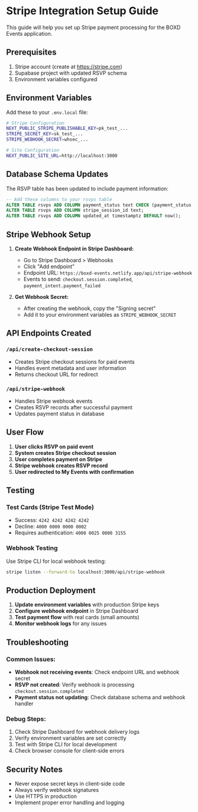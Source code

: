 # Stripe Integration Setup Guide

This guide will help you set up Stripe payment processing for the BOXD Events application.

## Prerequisites

1. Stripe account (create at https://stripe.com)
2. Supabase project with updated RSVP schema
3. Environment variables configured

## Environment Variables

Add these to your `.env.local` file:

```bash
# Stripe Configuration
NEXT_PUBLIC_STRIPE_PUBLISHABLE_KEY=pk_test_...
STRIPE_SECRET_KEY=sk_test_...
STRIPE_WEBHOOK_SECRET=whsec_...

# Site Configuration
NEXT_PUBLIC_SITE_URL=http://localhost:3000
```

## Database Schema Updates

The RSVP table has been updated to include payment information:

```sql
-- Add these columns to your rsvps table
ALTER TABLE rsvps ADD COLUMN payment_status text CHECK (payment_status IN ('pending','paid','failed','refunded')) DEFAULT 'pending';
ALTER TABLE rsvps ADD COLUMN stripe_session_id text;
ALTER TABLE rsvps ADD COLUMN updated_at timestamptz DEFAULT now();
```

## Stripe Webhook Setup

1. **Create Webhook Endpoint in Stripe Dashboard:**
   - Go to Stripe Dashboard > Webhooks
   - Click "Add endpoint"
   - Endpoint URL: `https://boxd-events.netlify.app/api/stripe-webhook`
   - Events to send: `checkout.session.completed`, `payment_intent.payment_failed`

2. **Get Webhook Secret:**
   - After creating the webhook, copy the "Signing secret"
   - Add it to your environment variables as `STRIPE_WEBHOOK_SECRET`

## API Endpoints Created

### `/api/create-checkout-session`
- Creates Stripe checkout sessions for paid events
- Handles event metadata and user information
- Returns checkout URL for redirect

### `/api/stripe-webhook`
- Handles Stripe webhook events
- Creates RSVP records after successful payment
- Updates payment status in database

## User Flow

1. **User clicks RSVP on paid event**
2. **System creates Stripe checkout session**
3. **User completes payment on Stripe**
4. **Stripe webhook creates RSVP record**
5. **User redirected to My Events with confirmation**

## Testing

### Test Cards (Stripe Test Mode)
- Success: `4242 4242 4242 4242`
- Decline: `4000 0000 0000 0002`
- Requires authentication: `4000 0025 0000 3155`

### Webhook Testing
Use Stripe CLI for local webhook testing:
```bash
stripe listen --forward-to localhost:3000/api/stripe-webhook
```

## Production Deployment

1. **Update environment variables** with production Stripe keys
2. **Configure webhook endpoint** in Stripe Dashboard
3. **Test payment flow** with real cards (small amounts)
4. **Monitor webhook logs** for any issues

## Troubleshooting

### Common Issues:
- **Webhook not receiving events**: Check endpoint URL and webhook secret
- **RSVP not created**: Verify webhook is processing `checkout.session.completed`
- **Payment status not updating**: Check database schema and webhook handler

### Debug Steps:
1. Check Stripe Dashboard for webhook delivery logs
2. Verify environment variables are set correctly
3. Test with Stripe CLI for local development
4. Check browser console for client-side errors

## Security Notes

- Never expose secret keys in client-side code
- Always verify webhook signatures
- Use HTTPS in production
- Implement proper error handling and logging
